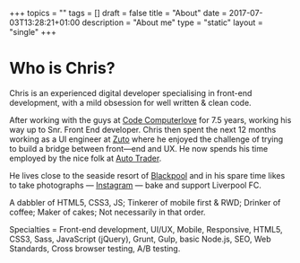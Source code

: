 +++
topics = ""
tags = []
draft = false
title = "About"
date = 2017-07-03T13:28:21+01:00
description = "About me"
type = "static"
layout = "single"
+++
# Who is Chris?

Chris is an experienced digital developer specialising in front-end development, with a mild obsession for well written &amp; clean code.

After working with the guys at [Code Computerlove](https://www.codecomputerlove.com/) for 7.5 years, working his way up to Snr. Front End developer. Chris then spent the next 12 months working as a UI engineer at [Zuto](https://www.zuto.com) where he enjoyed the challenge of trying to build a bridge between front&mdash;end and UX. He now spends his time employed by the nice folk at [Auto Trader](https://www.autotrader.co.uk/).

He lives close to the seaside resort of [Blackpool](http://en.wikipedia.org/wiki/Blackpool) and in his spare time likes to take photographs &mdash; [Instagram](http://www.instagram.com/gbbns.co)</a> &mdash; bake and support Liverpool FC.

A dabbler of HTML5, CSS3, JS; Tinkerer of mobile first &amp; RWD; Drinker of coffee; Maker of cakes; Not necessarily in that order.

Specialties = Front-end development, UI/UX, Mobile, Responsive, HTML5, CSS3, Sass, JavaScript (jQuery), Grunt, Gulp, basic Node.js, SEO, Web Standards, Cross browser testing, A/B testing.

